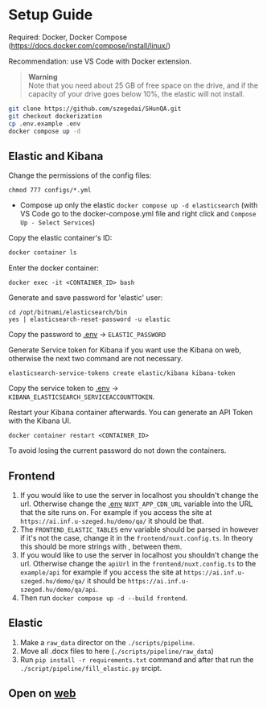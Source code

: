 # Setup Guide

Required: Docker, Docker Compose (https://docs.docker.com/compose/install/linux/)

Recommendation: use VS Code with Docker extension.

> **Warning**<br>
Note that you need about 25 GB of free space on the drive, and if the capacity of your drive goes below 10%, the elastic will not install.

```sh
git clone https://github.com/szegedai/SHunQA.git
git checkout dockerization
cp .env.example .env 
docker compose up -d
```

## Elastic and Kibana

Change the permissions of the config files:

```
chmod 777 configs/*.yml
```

- Compose up only the elastic `docker compose up -d elasticsearch` (with VS Code go to the docker-compose.yml file and right click and `Compose Up - Select Services`)

Copy the elastic container's ID:

```sh
docker container ls
```

Enter the docker container:

```shell
docker exec -it <CONTAINER_ID> bash
```

Generate and save password for 'elastic' user:

```shell
cd /opt/bitnami/elasticsearch/bin
yes | elasticsearch-reset-password -u elastic
```

Copy the password to [.env](.env) -> `ELASTIC_PASSWORD`

Generate Service token for Kibana if you want use the Kibana on web, otherwise the next two command are not necessary.

```shell
elasticsearch-service-tokens create elastic/kibana kibana-token
```

Copy the service token to [.env](.env) -> `KIBANA_ELASTICSEARCH_SERVICEACCOUNTTOKEN`.

Restart your Kibana container afterwards. You can generate an API Token with the Kibana UI.

```shell
docker container restart <CONTAINER_ID>
```

To avoid losing the current password do not down the containers.

## Frontend

1. If you would like to use the server in localhost you shouldn't change the url. Otherwise change the [.env](.env) `NUXT_APP_CDN_URL` variable into the URL that the site runs on. For example if you access the site at `https://ai.inf.u-szeged.hu/demo/qa/` it should be that. 
2. The `FRONTEND_ELASTIC_TABLES` env variable should be parsed in however if it's not the case, change it in the `frontend/nuxt.config.ts`. In theory this should be more strings with , between them.
3. If you would like to use the server in localhost you shouldn't change the url. Otherwise change the `apiUrl` in the `frontend/nuxt.config.ts` to the `example/api` for example if you access the site at `https://ai.inf.u-szeged.hu/demo/qa/` it should be `https://ai.inf.u-szeged.hu/demo/qa/api`.
4. Then run `docker compose up -d --build frontend`.

## Elastic

1. Make a `raw_data` director on the `./scripts/pipeline`.
2. Move all .docx files to here (`./scripts/pipeline/raw_data`)
3. Run `pip install -r requirements.txt` command and after that run the `./script/pipeline/fill_elastic.py` srcipt.

## Open on [web]([web](http://localhost:25565))
